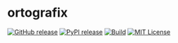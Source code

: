 # ortografix
[![GitHub release][release-image]][release-url]
[![PyPI release][pypi-image]][pypi-url]
[![Build][build-image]][build-url]
[![MIT License][license-image]][license-url]


[release-image]:https://img.shields.io/github/release/akb89/ortografix.svg?style=flat-square
[release-url]:https://github.com/akb89/ortografix/releases/latest
[pypi-image]:https://img.shields.io/pypi/v/ortografix.svg?style=flat-square
[pypi-url]:https://pypi.org/project/ortografix/
[build-image]:https://img.shields.io/github/workflow/status/akb89/ortografix/CI?style=flat-square
[build-url]:https://github.com/akb89/ortografix/actions?query=workflow%3ACI
[license-image]:http://img.shields.io/badge/license-MIT-000000.svg?style=flat-square
[license-url]:LICENSE.txt
